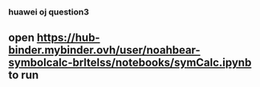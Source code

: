 ### huawei oj question3
## open https://hub-binder.mybinder.ovh/user/noahbear-symbolcalc-brltelss/notebooks/symCalc.ipynb to run
